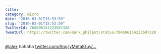```yaml
---
title: 
category: micro
date: "2016-03-01T15:53:50"
slug: "2016-03-01T15:53:50"
TwitterId: 704696154223587328
TweetUrl: https://twitter.com/mark_philpot/status/704696154223587328
---
```


[@alex](https://twitter.com/alex) hahaha
[twitter.com/AngryMetalGuy/…](https://twitter.com/AngryMetalGuy/status/704552974035587072)
